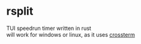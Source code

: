 # rsplit
TUI speedrun timer written in rust\
will work for windows or linux, as it uses [crossterm](https://crates.io/crates/crossterm)
